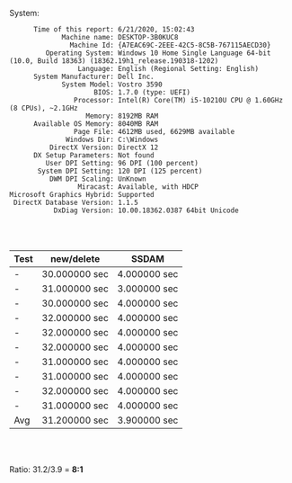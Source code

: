 System:

```
      Time of this report: 6/21/2020, 15:02:43
             Machine name: DESKTOP-3B0KUC8
               Machine Id: {A7EAC69C-2EEE-42C5-8C5B-767115AECD30}
         Operating System: Windows 10 Home Single Language 64-bit (10.0, Build 18363) (18362.19h1_release.190318-1202)
                 Language: English (Regional Setting: English)
      System Manufacturer: Dell Inc.
             System Model: Vostro 3590
                     BIOS: 1.7.0 (type: UEFI)
                Processor: Intel(R) Core(TM) i5-10210U CPU @ 1.60GHz (8 CPUs), ~2.1GHz
                   Memory: 8192MB RAM
      Available OS Memory: 8040MB RAM
                Page File: 4612MB used, 6629MB available
              Windows Dir: C:\Windows
          DirectX Version: DirectX 12
      DX Setup Parameters: Not found
         User DPI Setting: 96 DPI (100 percent)
       System DPI Setting: 120 DPI (125 percent)
          DWM DPI Scaling: UnKnown
                 Miracast: Available, with HDCP
Microsoft Graphics Hybrid: Supported
 DirectX Database Version: 1.1.5
           DxDiag Version: 10.00.18362.0387 64bit Unicode
```

<br>
<br>

Test | new/delete | SSDAM
--- | ------------- | ------------
-   | 30.000000 sec | 4.000000 sec
-   | 31.000000 sec | 3.000000 sec
-   | 30.000000 sec | 4.000000 sec
-   | 32.000000 sec | 4.000000 sec
-   | 32.000000 sec | 4.000000 sec
-   | 32.000000 sec | 4.000000 sec
-   | 31.000000 sec | 4.000000 sec
-   | 31.000000 sec | 4.000000 sec
-   | 32.000000 sec | 4.000000 sec
-   | 31.000000 sec | 4.000000 sec 
Avg | 31.200000 sec | 3.900000 sec 

<br>
<br>

Ratio: 31.2/3.9 = **8:1**

